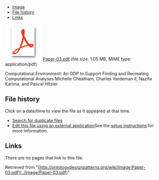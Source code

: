 * [Image](../Image/Paper-03.pdf#file)
* [File history](../Image/Paper-03.pdf#filehistory)
* [Links](../Image/Paper-03.pdf#filelinks)

[![](../skins/common/images/icons/fileicon-pdf.png)](../Image/Paper-03.pdf "Paper-03.pdf")
[Paper-03.pdf](../images/c/c4/Paper-03.pdf "Paper-03.pdf")‎  (file size: 1.05 MB, MIME type: application/pdf)




Computational Environment: An ODP to Support Finding and Recreating Computational Analyses
Michelle Cheatham, Charles Vardeman II, Nazifa Karima, and Pascal Hitzler




## File history

Click on a date/time to view the file as it appeared at that time.



  
* [Search for duplicate files](http://ontologydesignpatterns.org/wiki/Special:FileDuplicateSearch/Paper-03.pdf "Special:FileDuplicateSearch/Paper-03.pdf")
* [Edit this file using an external application](http://ontologydesignpatterns.org/wiki/index.php?title=Image:Paper-03.pdf&action=edit&externaledit=true&mode=file "Image:Paper-03.pdf")See the [setup instructions](http://www.mediawiki.org/wiki/Manual:External_editors "http://www.mediawiki.org/wiki/Manual:External_editors") for more information.

## Links



There are no pages that link to this file.




Retrieved from "[http://ontologydesignpatterns.org/wiki/Image:Paper-03.pdf](../Image/Paper-03.pdf)"